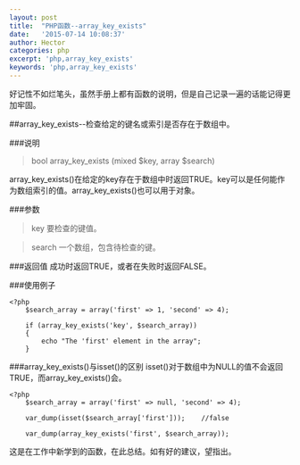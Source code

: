 ```yaml
---
layout: post
title:  "PHP函数--array_key_exists"
date:   '2015-07-14 10:08:37'
author: Hector
categories: php
excerpt: 'php,array_key_exists'
keywords: 'php,array_key_exists'
---
```


好记性不如烂笔头，虽然手册上都有函数的说明，但是自己记录一遍的话能记得更加牢固。

##array_key_exists--检查给定的键名或索引是否存在于数组中。

###说明

>bool array_key_exists (mixed $key, array $search)

array_key_exists()在给定的key存在于数组中时返回TRUE。key可以是任何能作为数组索引的值。array_key_exists()也可以用于对象。

<!--more-->

###参数

>key 要检查的键值。

>search 一个数组，包含待检查的键。

###返回值
成功时返回TRUE，或者在失败时返回FALSE。

###使用例子

    <?php
        $search_array = array('first' => 1, 'second' => 4);

        if (array_key_exists('key', $search_array))
        {
            echo "The 'first' element in the array";
        }

###array_key_exists()与isset()的区别
isset()对于数组中为NULL的值不会返回TRUE，而array_key_exists()会。

    <?php
        $search_array = array('first' => null, 'second' => 4);

        var_dump(isset($search_array['first']));    //false

        var_dump(array_key_exists('first', $search_array));

这是在工作中新学到的函数，在此总结。如有好的建议，望指出。